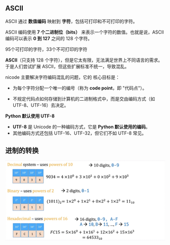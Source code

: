 ## ASCII 

ASCII 通过 **数值编码** 映射到 **字符**，包括可打印和不可打印的字符。

ASCII 编码使用 **7 个二进制位（bits）** 来表示一个字符的数值。也就是说，ASCII 编码可以表示 **0 到 127** 之间的 128 个字符。

95个可打印的字符，33个不可打印的字符

**ASCII**（只支持 128 个字符），但是它太有限，无法满足世界上不同语言的需求。于是人们尝试扩展 ASCII，但这些扩展标准不统一，导致混乱。

nicode 主要解决字符编码混乱的问题，它的 核心目标是：

+ 为每个字符分配一个唯一的编号（称为 **code point**，即 "代码点"）。

+ 不规定代码点如何存储到计算机的二进制格式中，而是交由编码方式（如 UTF-8、UTF-16）去决定。

**Python 默认使用 UTF-8**

- **UTF-8** 是 Unicode 的一种编码方式，它是 **Python 默认使用的编码**。
- 其他编码方式还包括 UTF-16、UTF-32，但它们不如 UTF-8 常见。

## 进制的转换

<img src="./img/1.png" alt="1" style="zoom:50%;" />
